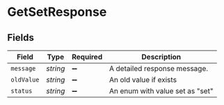 # GetSetResponse


## Fields

| Field                           | Type                            | Required                        | Description                     |
| ------------------------------- | ------------------------------- | ------------------------------- | ------------------------------- |
| `message`                       | *string*                        | :heavy_minus_sign:              | A detailed response message.    |
| `oldValue`                      | *string*                        | :heavy_minus_sign:              | An old value if exists          |
| `status`                        | *string*                        | :heavy_minus_sign:              | An enum with value set as "set" |